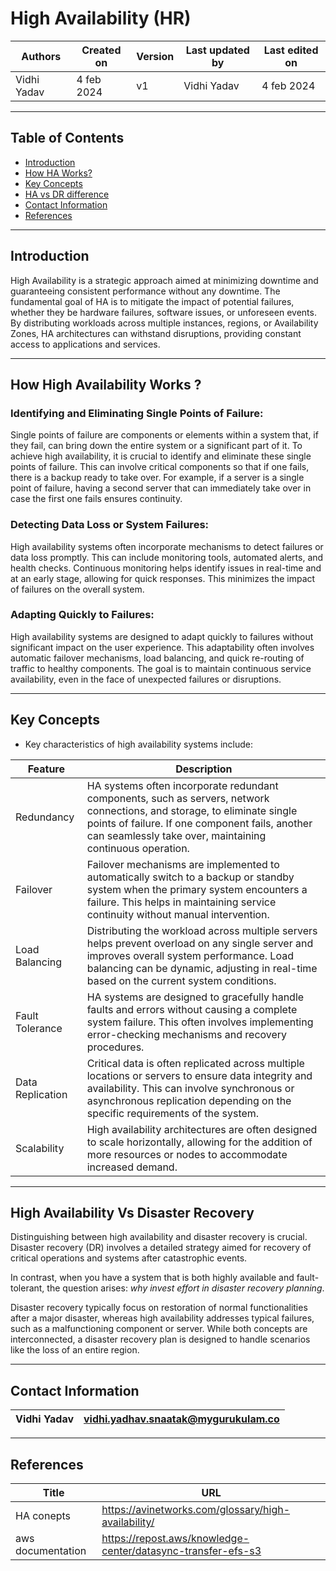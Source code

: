# High Availability (HR)

|   Authors        |  Created on   |  Version   | Last updated by | Last edited on |
| -----------------| --------------| -----------|---------------- | -------------- |
| Vidhi Yadav      | 4 feb 2024   |     v1     | Vidhi Yadav     | 4 feb 2024    |

***
## Table of Contents
+ [Introduction](#Introduction)
+ [How HA Works?](#how-high-availability-works)
+ [Key Concepts](#key-concepts)
+ [HA vs DR difference](#high-availability-vs-disaster-recovery)
+ [Contact Information](#contact-information)
+ [References](#references)

*** 
## Introduction
High Availability is a strategic approach aimed at minimizing downtime and guaranteeing consistent performance without any downtime. The fundamental goal of HA is to mitigate the impact of potential failures, whether they be hardware failures, software issues, or unforeseen events. By distributing workloads across multiple instances, regions, or Availability Zones, HA architectures can withstand disruptions, providing constant access to applications and services. 

***
## How High Availability Works ? 
### Identifying and Eliminating Single Points of Failure:

Single points of failure are components or elements within a system that, if they fail, can bring down the entire system or a significant part of it.
To achieve high availability, it is crucial to identify and eliminate these single points of failure. This can involve critical components so that if one fails, there is a backup ready to take over.
For example, if a server is a single point of failure, having a second server that can immediately take over in case the first one fails ensures continuity.

### Detecting Data Loss or System Failures:

High availability systems often incorporate mechanisms to detect failures or data loss promptly. This can include monitoring tools, automated alerts, and health checks.
Continuous monitoring helps identify issues in real-time and at an early stage, allowing for quick responses. This minimizes the impact of failures on the overall system.

### Adapting Quickly to Failures:

High availability systems are designed to adapt quickly to failures without significant impact on the user experience.
This adaptability often involves automatic failover mechanisms, load balancing, and quick re-routing of traffic to healthy components.
The goal is to maintain continuous service availability, even in the face of unexpected failures or disruptions.

***
## Key Concepts 

* Key characteristics of high availability systems include:

| Feature           | Description                                                                                                  |
|-------------------|--------------------------------------------------------------------------------------------------------------|
| Redundancy        | HA systems often incorporate redundant components, such as servers, network connections, and storage, to eliminate single points of failure. If one component fails, another can seamlessly take over, maintaining continuous operation.|
| Failover          | Failover mechanisms are implemented to automatically switch to a backup or standby system when the primary system encounters a failure. This helps in maintaining service continuity without manual intervention.|
| Load Balancing    | Distributing the workload across multiple servers helps prevent overload on any single server and improves overall system performance. Load balancing can be dynamic, adjusting in real-time based on the current system conditions.|
| Fault Tolerance   | HA systems are designed to gracefully handle faults and errors without causing a complete system failure. This often involves implementing error-checking mechanisms and recovery procedures.|
| Data Replication  | Critical data is often replicated across multiple locations or servers to ensure data integrity and availability. This can involve synchronous or asynchronous replication depending on the specific requirements of the system.|
| Scalability       | High availability architectures are often designed to scale horizontally, allowing for the addition of more resources or nodes to accommodate increased demand.|

***
## High Availability Vs Disaster Recovery 
Distinguishing between high availability and disaster recovery is crucial. Disaster recovery (DR) involves a detailed strategy aimed for recovery of critical operations and systems after catastrophic events.

In contrast, when you have a system that is both highly available and fault-tolerant, the question arises: *why invest effort in disaster recovery planning*.

Disaster recovery typically focus on restoration of normal functionalities after a major disaster, whereas high availability addresses typical failures, such as a malfunctioning component or server. While both concepts are interconnected, a disaster recovery plan is designed to handle scenarios like the loss of an entire region.

***
## Contact Information

|Vidhi Yadav                     | vidhi.yadhav.snaatak@mygurukulam.co                                                                                      
|---------------------------------|------------------------------------------------------------|

***
## References

| Title                                      | URL                                           |
|--------------------------------------------|-----------------------------------------------|
| HA conepts           | https://avinetworks.com/glossary/high-availability/    |
| aws documentation      | https://repost.aws/knowledge-center/datasync-transfer-efs-s3  |

